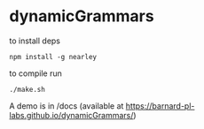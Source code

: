 # dynamicGrammars

to install deps

    npm install -g nearley

to compile run 

    ./make.sh

A demo is in /docs (available at https://barnard-pl-labs.github.io/dynamicGrammars/)
